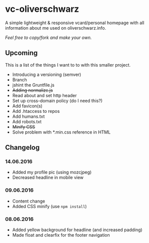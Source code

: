 # vc-oliverschwarz

A simple lightweight & responsive vcard/personal homepage with all information about me used on oliverschwarz.info.

_Feel free to copy/fork and make your own._

## Upcoming

This is a list of the things I want to to with this smaller project.

* Introducing a versioning (semver)
* Branch
* jshint the Gruntfile.js
* ~~Adding normalize.js~~
* Read about and set http header
* Set up cross-domain policy (do I need this?)
* Add favicon(s)
* Add .htaccess to repos
* Add humans.txt
* Add robots.txt
* ~~Minify CSS~~
* Solve problem with *.min.css reference in HTML

## Changelog

### 14.06.2016

* Added my profile pic (using mozcjpeg)
* Decreased headline in mobile view

### 09.06.2016

* Content change
* Added CSS minify (use `npm install`)

### 08.06.2016

* Added yellow background for headline (and increased padding)
* Made float and clearfix for the footer navigation

